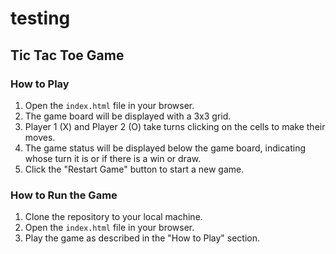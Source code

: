 # testing

## Tic Tac Toe Game

### How to Play

1. Open the `index.html` file in your browser.
2. The game board will be displayed with a 3x3 grid.
3. Player 1 (X) and Player 2 (O) take turns clicking on the cells to make their moves.
4. The game status will be displayed below the game board, indicating whose turn it is or if there is a win or draw.
5. Click the "Restart Game" button to start a new game.

### How to Run the Game

1. Clone the repository to your local machine.
2. Open the `index.html` file in your browser.
3. Play the game as described in the "How to Play" section.

